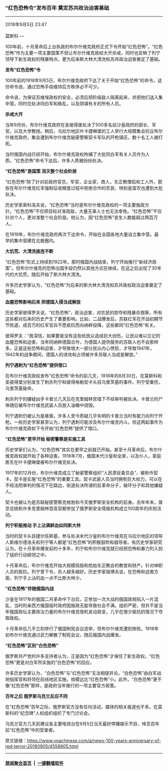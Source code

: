 ### “红色恐怖令”发布百年 奠定苏共政治迫害基础
------------------------

<div class="published">
 <span class="date" title="中国时间">
  <time datetime="2018-09-05T23:47:25+08:00">
   2018年9月5日 23:47
  </time>
 </span>
</div>
<br/>
<div class="wsw">
 <span class="dateline">
  莫斯科 —
 </span>
 <p>
  100年前，十月革命后上台执政的布尔什维克政府正式下令开始“红色恐怖”。“红色恐怖”作为主要一项主要国策不但让布尔什维克政权大开杀戒，同时也反映了列宁领导下新生政权的残暴特点，更为后来斯大林大清洗和苏共政治迫害奠定了基础。
 </p>
 <div class="wsw__embed">
 </div>
 <p>
  <strong>
   发布“红色恐怖”令
  </strong>
 </p>
 <p>
  100年前的1918年9月5日，布尔什维克政府下达了关于开始“红色恐怖”的命令。这份命令说，通过恐怖手段维持后方秩序必不可少。
 </p>
 <p>
  命令说，为保证苏维埃政权的安全，必须应把阶级敌人隔离起来，并把他们送入集中营。同时应处决同白军和叛乱，以及阴谋有关的所有人员。
 </p>
 <p>
  <strong>
   杀戒大开
  </strong>
 </p>
 <p>
  当年9月份，布尔什维克政府在圣彼得堡处决了500多名前沙皇政府的部长、军官，以及大学教授。稍后，乌拉尔地区叶卡捷琳堡的工人举行大规模集会抗议布尔什维克政府，集会遭到布尔什维克秘密警察契卡军队的开枪镇压，数十名工人被打死。
 </p>
 <p>
  当时俄国内战已经开始，布尔什维克政权拘捕了大批同白军有关人员作为人质。“红色恐怖”命令下达后，许多人质被纷纷处决。
 </p>
 <p>
  <strong>
   “红色恐怖”是国策
  </strong>
  <strong>
   消灭整个社会阶层
  </strong>
 </p>
 <p>
  “红色恐怖”除了针对前政府官员，军官，企业家，商人，东正教僧侣和工人外，那些在布尔什维克红军强制征收粮食过程中拒绝合作的农民、特别是富农也遭到大批处决。
 </p>
 <p>
  历史学家索科洛夫说，“红色恐怖”当时是布尔什维克政权的一项主要施政方针。“红色恐怖”不仅把目标对准政敌，大量无辜人士也无法幸免。“红色恐怖”不仅针对个人，更对准整个社会阶层。他认为，因“红色恐怖”丧生人数能超过两百万人。
 </p>
 <p>
  在1919年，布尔什维克政府再次下达命令，开始在全国各地大量设立集中营。最早的集中营建在北极圈内。
 </p>
 <p>
  <strong>
   大饥荒、大清洗接连不断
  </strong>
 </p>
 <p>
  “红色恐怖”形式上持续到1922年。那时俄国内战结束，列宁开始推行“新经济政策”。但布尔什维克的恐怖治国手段仍然以其他方式在继续。在这之后出现了30年代的大饥荒，随后开始了斯大林大清洗。
 </p>
 <p>
  许多历史学家认为，“红色恐怖”为后来的斯大林大清洗和苏共政权政治迫害奠定了基础。
 </p>
 <p>
  <strong>
   血腥恐怖影响后来
  </strong>
  <strong>
   把德国入侵当成解放
  </strong>
 </p>
 <p>
  历史学家彼得罗夫说，“红色恐怖”，政治迫害，对农民的掠夺和残暴杀戮等，所有这些都对后来的历史产生了重要影响。比如，二战爆发后，苏联红军在开战初期节节败退，成百万的红军官兵不愿抵抗而向纳粹投降，这些都同“红色恐怖”有关。
 </p>
 <p>
  彼得罗夫：“我深信，如果要是没有这些给民众造成巨大创伤，让民众难以忘记的血腥恐怖和迫害，当年同纳粹德国合作，为德国人提供服务的苏联人也不会那样多。正是这些恐怖和迫害，才导致很大一部分民众内心愤怒，才导致1941年，1942年的战争期间，德国人的进攻和占领被许多苏联人当成是解放。”
 </p>
 <p>
  <strong>
   列宁遇刺为“红色恐怖”提供借口
  </strong>
 </p>
 <p>
  在布尔什维克政权发布“红色恐怖”命令的前几天，1918年的8月30日，在莫斯科和圣彼得堡分别发生了刺杀列宁和彼得格勒契卡头目乌里茨基的事件。列宁受重伤，乌里茨基毙命。
 </p>
 <p>
  刺杀列宁的嫌疑凶手卡普兰几天后在克里姆林宫墙下不经审判被处决。卡普兰的尸体随后被布尔什维克武装人员放入油桶中烧毁。
 </p>
 <p>
  列宁遇刺仍被认为是悬案。许多人至今质疑几乎失明的卡普兰当时有能力向列宁开枪。一些历史学家甚至认为，列宁遇刺可能涉及布尔什维克内斗。但这两起事件为布尔什维克政权下令开始“红色恐怖”提供了借口。
 </p>
 <p>
  <strong>
   “红色恐怖”更早开始
  </strong>
  <strong>
   秘密警察是实施工具
  </strong>
 </p>
 <p>
  历史学家们认为，“红色恐怖”其实在更早之前就已开始。甚至十月革命后，布尔什维克政权就开始了各种迫害。1918年7月，俄国末代沙皇和全家，以及仆人，家庭医生在叶卡捷琳堡被布尔什维克处决。
 </p>
 <p>
  1917年的12月份，布尔什维克成立了秘密警察组织“人民肃反委员会”，被称作契卡。契卡是实施“红色恐怖”的重要工具。契卡武装人员当时拥有巨大权力，可以在不经法院审判的情况下在路边，街道处决所谓的反革命分子，破环分子和其他嫌疑人。
 </p>
 <p>
  契卡也被认为是苏联秘密警察克格勃和今天俄罗斯安全机构的前身。去年年末，普京总统和许多克里姆林宫高官都参加了俄罗斯安全情报机构成立100周年的庆祝活动。
 </p>
 <p>
  <strong>
   列宁积极推动
  </strong>
  <strong>
   手上沾满鲜血如同斯大林
  </strong>
 </p>
 <p>
  当时的契卡头目捷尔任斯基，参与处决末代沙皇的布尔什维克在乌拉尔地区的领导人斯维尔德洛夫和列宁等人都是“红色恐怖”的积极鼓吹和倡导者。有历史学家研究认为，在十月革命爆发前的十多年，列宁和布尔什维克就已经把恐怖和暴力列入到了组织行动纲领之中。
 </p>
 <p>
  十月革命后，布尔什维克开始大规模捣毁和抢劫东正教会的教堂和财产。针对神职人员的抵抗。列宁曾下令，杀人越多越好。历史学家祖博夫说，在恐怖和迫害方面，列宁手上沾的血一点不比斯大林少。
 </p>
 <p>
  <strong>
   “红色恐怖”伴随俄国内战
  </strong>
 </p>
 <p>
  沙皇在1917年的俄国二月革命中下台后，正参加一次大战的俄国政局陷入一片混乱，当时的亲西方俄国临时政府因施政无能导致社会不满。组织严密，但并不是当年俄国政坛主要政治力量的布尔什维克借机发动政变，几乎在很少抵抗的情况下夺取政权。
 </p>
 <p>
  十月革命后几乎立刻举行了俄国制宪会议选举，但布尔什维克遭到惨败。1918年初布尔什维克通过武力解散了制宪会议，随后俄国内战爆发。
 </p>
 <p>
  <strong>
   “红色恐怖”区别“白色恐怖”
  </strong>
 </p>
 <p>
  俄罗斯共产党的许多支持者认为，正是因为“红色恐怖”才保住了新生政权。“红色恐怖”更是对白军所实施的“白色恐怖”的回应。
 </p>
 <p>
  许多历史学家认为，“白色恐怖”与“红色恐怖”无法相提并论。“白色恐怖”由白军战地指挥官和将领在前线地区实施，规模远比“红色恐怖”小。此外，“白色恐怖”更不像“红色恐怖”那样，是政府当年推行的一项主要官方政策。
 </p>
 <p>
  <strong>
   百年之后
  </strong>
  <strong>
   俄罗斯乌克兰反应不同
  </strong>
 </p>
 <p>
  在“红色恐怖”百年之际，俄罗斯官方没有任何活动，媒体的相关报道也不多。在莫斯科的“纪念碑”人权组织组织了专门讨论会。
 </p>
 <p>
  乌克兰官方几天前建议各主要电视台在9月5日当天最好停播娱乐节目，悼念百年前“红色恐怖”中的受害者。
 </p>
</div>

原文链接：https://www.voachinese.com/a/news-100-years-anniversary-of-red-terror-20180905/4558805.html


------------------------
#### [禁闻聚合首页](https://github.com/gfw-breaker/banned-news/blob/master/README.md) &nbsp;|&nbsp;  [一键翻墙软件](https://github.com/gfw-breaker/nogfw/blob/master/README.md)